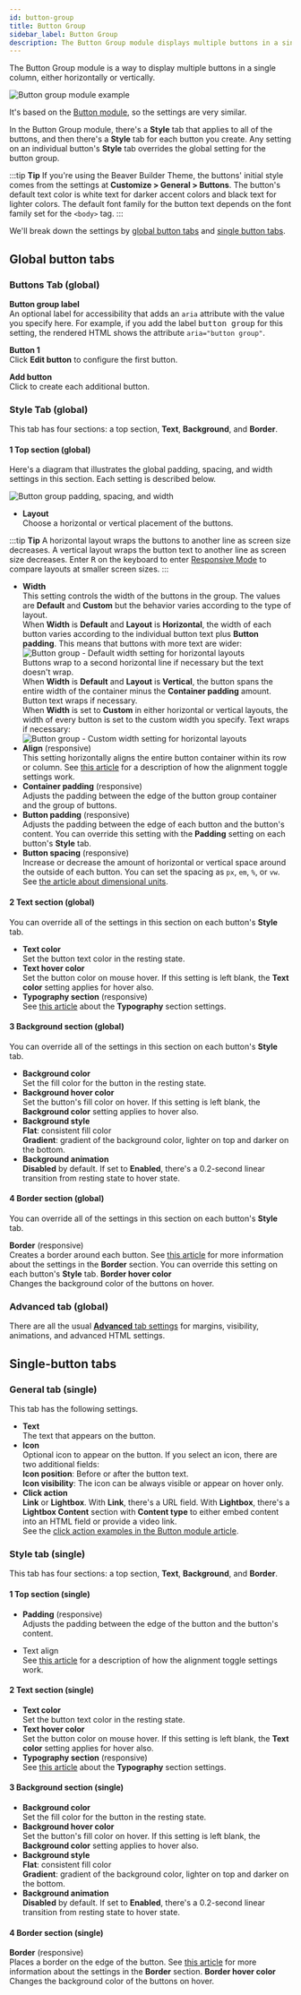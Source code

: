 ```yaml
---
id: button-group
title: Button Group
sidebar_label: Button Group
description: The Button Group module displays multiple buttons in a single column, either horizontally or vertically.
---
```


The Button Group module is a way to display multiple buttons in a single column, either horizontally or vertically.

![Button group module example](/img/button-group-30a865c5.png)

It's based on the [Button module](/beaver-builder/layouts/modules/button/button.md), so the settings are very similar.

In the Button Group module, there's a **Style** tab that applies to all of the buttons, and then there's a **Style** tab for each button you create. Any setting on an individual button's **Style** tab overrides the global setting for the button group.

:::tip **Tip**
If you're using the Beaver Builder Theme, the buttons' initial style comes from the settings at **Customize > General > Buttons**. The button's default text color
is white text for darker accent colors and black text for lighter colors. The
default font family for the button text depends on the font family set for the
`<body>` tag.
:::

We'll break down the settings by [global button tabs](#global-button-tabs) and [single button tabs](#single-button-tabs).

## Global button tabs

### Buttons Tab (global)

**Button group label**  
An optional label for accessibility that adds an `aria` attribute with the value you specify here. For example, if you add the label <kbd>button group</kbd> for this setting, the rendered HTML shows the attribute `aria="button group"`.

**Button 1**  
Click **Edit button** to configure the first button.

**Add button**  
Click to create each additional button.

### Style Tab (global)

This tab has four sections: a top section, **Text**, **Background**, and **Border**.

#### 1 Top section (global)

Here's a diagram that illustrates the global padding, spacing, and width settings in this section. Each setting is described below.

![Button group padding, spacing, and width](/img/button-group-2.png)

* **Layout**  
Choose a horizontal or vertical placement of the buttons.

:::tip **Tip**
A horizontal layout wraps the buttons to another line as screen size decreases. A vertical layout wraps the button text to another line as screen size decreases. Enter <kbd>R</kbd> on the keyboard to enter [Responsive Mode](/beaver-builder/layouts/responsive-design/editor.md) to compare layouts at smaller screen sizes.
:::

* **Width**  
This setting controls the width of the buttons in the group. The values are **Default** and **Custom** but the behavior varies according to the type of layout.   
When **Width** is **Default** and **Layout** is **Horizontal**, the width of each button varies according to the individual button text plus **Button padding**. This means that buttons with more text are wider:  
![Button group - Default width setting for horizontal layouts](/img/button-group-3.png)  
Buttons wrap to a second horizontal line if necessary but the text doesn't wrap.  
When  **Width** is **Default** and **Layout** is **Vertical**, the button spans the entire width of the container minus the **Container padding** amount. Button text wraps if necessary.  
When **Width** is set to **Custom** in either horizontal or vertical layouts, the width of every button is set to the custom width you specify. Text wraps if necessary:
![Button group - Custom width setting for horizontal layouts](/img/button-group-4.png)   
* **Align** (responsive)  
This setting horizontally aligns the entire button container within its row or column. See [this article](/beaver-builder/getting-started/bb-editor-basics/alignment.md) for a description of how the alignment toggle settings work.
* **Container padding** (responsive)  
Adjusts the padding between the edge of the button group container and the group of buttons.
* **Button padding** (responsive)  
Adjusts the padding between the edge of each button and the button's content. You can override this setting with the **Padding** setting on each button's **Style** tab.
* **Button spacing** (responsive)  
Increase or decrease the amount of horizontal or vertical space around the outside of each button. You can set the spacing as `px`, `em`, `%`, or `vw`. See [the article about dimensional units](/beaver-builder/advanced-builder-techniques/css-length-height-units.md).

#### 2 Text section (global)

You can override all of the settings in this section on each button's **Style** tab.

* **Text color**  
Set the button text color in the resting state.
* **Text hover color**  
Set the button color on mouse hover. If this setting is left blank, the **Text
color** setting applies for hover also.
* **Typography section** (responsive)  
See [this article](/beaver-builder/styles/typography/typography.md) about the **Typography** section settings.

#### 3 Background section (global)

You can override all of the settings in this section on each button's **Style** tab.

  * **Background color**  
Set the fill color for the button in the resting state.
  * **Background hover color**  
  Set the button's fill color on hover. If this setting is left blank, the **Background color** setting applies to hover also.
  * **Background style**  
    **Flat**: consistent fill color  
    **Gradient**: gradient of the background color, lighter on top and darker on
the bottom.
  * **Background animation**  
    **Disabled** by default. If set to **Enabled**, there's a 0.2-second linear
transition from resting state to hover state.

#### 4 Border section (global)

You can override all of the settings in this section on each button's **Style** tab.

**Border** (responsive)  
Creates a border around each button. See [this article](/beaver-builder/styles/effects/borders.md) for more information about the settings in the **Border** section. You can override this setting on each button's **Style** tab.
**Border hover color**  
Changes the background color of the buttons on hover.

### Advanced tab (global)

There are all the usual [**Advanced** tab settings](/beaver-builder/layouts/advanced-tab/index.md) for margins, visibility, animations, and advanced HTML settings.

## Single-button tabs

### General tab (single)

This tab has the following settings.

  * **Text**  
The text that appears on the button.
  * **Icon**  
Optional icon to appear on the button. If you select an icon, there are two
additional fields:  
**Icon position**: Before or after the button text.  
**Icon visibility**: The icon can be always visible or appear on hover only.
  * **Click action**  
**Link** or **Lightbox**. With **Link**, there's a URL field. With
**Lightbox**, there's a **Lightbox Content** section with **Content type**
to either embed content into an HTML field or provide a video link.  
See the [click action examples in the Button module article](/beaver-builder/layouts/modules/button/button.md#set-the-click-action-to-a-lightbox).

### Style tab (single)

This tab has four sections: a top section, **Text**, **Background**, and **Border**.

#### 1 Top section (single)

* **Padding** (responsive)  
Adjusts the padding between the edge of the button and the button's content.

* Text align  
See [this article](/beaver-builder/getting-started/bb-editor-basics/alignment.md) for a description of how the alignment toggle settings work.

#### 2 Text section (single)

* **Text color**  
Set the button text color in the resting state.
* **Text hover color**  
Set the button color on mouse hover. If this setting is left blank, the **Text
color** setting applies for hover also.
* **Typography section** (responsive)  
See [this article](/beaver-builder/styles/typography/typography.md) about the **Typography** section settings.

#### 3 Background section (single)

  * **Background color**  
Set the fill color for the button in the resting state.
  * **Background hover color**  
  Set the button's fill color on hover. If this setting is left blank, the **Background color** setting applies to hover also.
  * **Background style**  
    **Flat**: consistent fill color  
    **Gradient**: gradient of the background color, lighter on top and darker on
the bottom.
  * **Background animation**  
    **Disabled** by default. If set to **Enabled**, there's a 0.2-second linear
transition from resting state to hover state.

#### 4 Border section (single)

**Border** (responsive)  
Places a border on the edge of the button. See [this article](/beaver-builder/styles/effects/borders.md) for more information about the settings in the **Border** section.
**Border hover color**  
Changes the background color of the buttons on hover.
